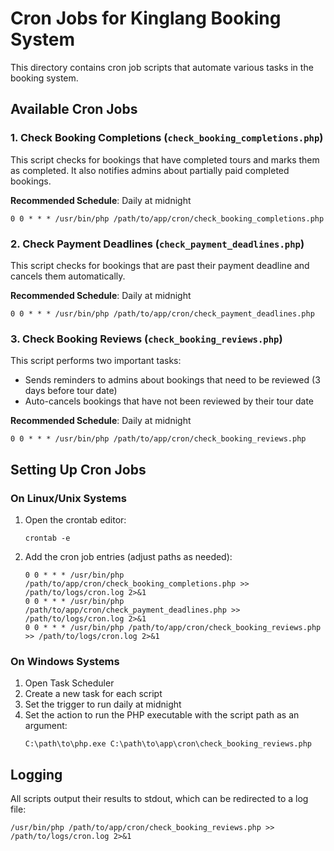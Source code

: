 # Cron Jobs for Kinglang Booking System

This directory contains cron job scripts that automate various tasks in the booking system.

## Available Cron Jobs

### 1. Check Booking Completions (`check_booking_completions.php`)

This script checks for bookings that have completed tours and marks them as completed.
It also notifies admins about partially paid completed bookings.

**Recommended Schedule**: Daily at midnight
```
0 0 * * * /usr/bin/php /path/to/app/cron/check_booking_completions.php
```

### 2. Check Payment Deadlines (`check_payment_deadlines.php`)

This script checks for bookings that are past their payment deadline and cancels them automatically.

**Recommended Schedule**: Daily at midnight
```
0 0 * * * /usr/bin/php /path/to/app/cron/check_payment_deadlines.php
```

### 3. Check Booking Reviews (`check_booking_reviews.php`)

This script performs two important tasks:
- Sends reminders to admins about bookings that need to be reviewed (3 days before tour date)
- Auto-cancels bookings that have not been reviewed by their tour date

**Recommended Schedule**: Daily at midnight
```
0 0 * * * /usr/bin/php /path/to/app/cron/check_booking_reviews.php
```

## Setting Up Cron Jobs

### On Linux/Unix Systems

1. Open the crontab editor:
   ```
   crontab -e
   ```

2. Add the cron job entries (adjust paths as needed):
   ```
   0 0 * * * /usr/bin/php /path/to/app/cron/check_booking_completions.php >> /path/to/logs/cron.log 2>&1
   0 0 * * * /usr/bin/php /path/to/app/cron/check_payment_deadlines.php >> /path/to/logs/cron.log 2>&1
   0 0 * * * /usr/bin/php /path/to/app/cron/check_booking_reviews.php >> /path/to/logs/cron.log 2>&1
   ```

### On Windows Systems

1. Open Task Scheduler
2. Create a new task for each script
3. Set the trigger to run daily at midnight
4. Set the action to run the PHP executable with the script path as an argument:
   ```
   C:\path\to\php.exe C:\path\to\app\cron\check_booking_reviews.php
   ```

## Logging

All scripts output their results to stdout, which can be redirected to a log file:
```
/usr/bin/php /path/to/app/cron/check_booking_reviews.php >> /path/to/logs/cron.log 2>&1
``` 